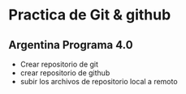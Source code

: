 # Practica de Git & github
## Argentina Programa 4.0
* Crear repositorio de git
* crear repositorio de github
* subir los archivos de repositorio local a remoto